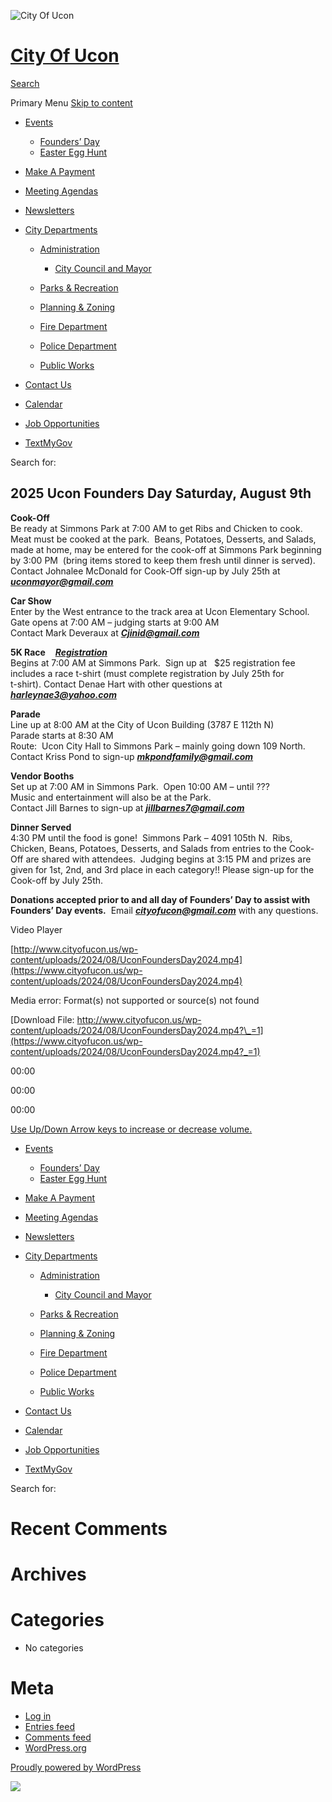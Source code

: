![City Of Ucon](https://www.cityofucon.us/wp-content/uploads/2014/05/cropped-CityBldgFave-1280x926.jpg)

# [City Of Ucon](https://www.cityofucon.us)

[Search](https://www.cityofucon.us/founders-day/)

Primary Menu [Skip to content](https://www.cityofucon.us/founders-day/)

- [Events](https://www.cityofucon.us/events)
  
  - [Founders’ Day](https://www.cityofucon.us/founders-day)
  - [Easter Egg Hunt](https://www.cityofucon.us/easter-egg-hunt)
- [Make A Payment](https://www.cityofucon.us/pay-bills-online)
- [Meeting Agendas](https://www.cityofucon.us/meeting-agendas)
- [Newsletters](https://www.cityofucon.us/newsletters)
- [City Departments](https://www.cityofucon.us/city-departments)
  
  - [Administration](https://www.cityofucon.us/administration-2)
    
    - [City Council and Mayor](https://www.cityofucon.us/city-council)
  - [Parks &amp; Recreation](https://www.cityofucon.us/parks-recreation)
  - [Planning &amp; Zoning](https://www.cityofucon.us/zoning-map)
  - [Fire Department](https://www.cityofucon.us/fire-department)
  - [Police Department](https://www.cityofucon.us/police-department-2)
  - [Public Works](https://www.cityofucon.us/public-works)
- [Contact Us](https://www.cityofucon.us/contact-us)
- [Calendar](https://www.cityofucon.us/calendar)
- [Job Opportunities](https://www.cityofucon.us/job-opportunities)
- [TextMyGov](https://www.cityofucon.us/textmygov)

Search for:

## 2025 Ucon Founders Day Saturday, August 9th

**Cook-Off**    
Be ready at Simmons Park at 7:00 AM to get Ribs and Chicken to cook.  Meat must be cooked at the park.  Beans, Potatoes, Desserts, and Salads, made at home, may be entered for the cook-off at Simmons Park beginning by 3:00 PM  (bring items stored to keep them fresh until dinner is served). Contact Johnalee McDonald for Cook-Off sign-up by July 25th at ***uconmayor@gmail.com***

**Car Show**  
Enter by the West entrance to the track area at Ucon Elementary School.  Gate opens at 7:00 AM – judging starts at 9:00 AM  
Contact Mark Deveraux at ***Cjinid@gmail.com*** 

**5K Race**    [***Registration***](https://register.chronotrack.com/r/84971)  
Begins at 7:00 AM at Simmons Park.  Sign up at   $25 registration fee includes a race t-shirt (must complete registration by July 25th for  
t-shirt). Contact Denae Hart with other questions at ***harleynae3@yahoo.com*** 

**Parade**       
Line up at 8:00 AM at the City of Ucon Building (3787 E 112th N)  
Parade starts at 8:30 AM   
Route:  Ucon City Hall to Simmons Park – mainly going down 109 North. Contact Kriss Pond to sign-up ***mkpondfamily@gmail.com***

**Vendor Booths**  
Set up at 7:00 AM in Simmons Park.  Open 10:00 AM – until ???  
Music and entertainment will also be at the Park.  
Contact Jill Barnes to sign-up at ***jillbarnes7@gmail.com***

**Dinner Served**  
4:30 PM until the food is gone!  Simmons Park – 4091 105th N.  Ribs, Chicken, Beans, Potatoes, Desserts, and Salads from entries to the Cook-Off are shared with attendees.  Judging begins at 3:15 PM and prizes are given for 1st, 2nd, and 3rd place in each category!! Please sign-up for the Cook-off by July 25th.

**Donations accepted prior to and all day of Founders’ Day to assist with Founders’ Day events.**  Email ***cityofucon@gmail.com*** with any questions.

Video Player

[http://www.cityofucon.us/wp-content/uploads/2024/08/UconFoundersDay2024.mp4](https://www.cityofucon.us/wp-content/uploads/2024/08/UconFoundersDay2024.mp4)

Media error: Format(s) not supported or source(s) not found

[Download File: http://www.cityofucon.us/wp-content/uploads/2024/08/UconFoundersDay2024.mp4?\_=1](https://www.cityofucon.us/wp-content/uploads/2024/08/UconFoundersDay2024.mp4?_=1)

00:00

00:00

00:00

[Use Up/Down Arrow keys to increase or decrease volume.](https:void%280%29;)

- [Events](https://www.cityofucon.us/events)
  
  - [Founders’ Day](https://www.cityofucon.us/founders-day)
  - [Easter Egg Hunt](https://www.cityofucon.us/easter-egg-hunt)
- [Make A Payment](https://www.cityofucon.us/pay-bills-online)
- [Meeting Agendas](https://www.cityofucon.us/meeting-agendas)
- [Newsletters](https://www.cityofucon.us/newsletters)
- [City Departments](https://www.cityofucon.us/city-departments)
  
  - [Administration](https://www.cityofucon.us/administration-2)
    
    - [City Council and Mayor](https://www.cityofucon.us/city-council)
  - [Parks &amp; Recreation](https://www.cityofucon.us/parks-recreation)
  - [Planning &amp; Zoning](https://www.cityofucon.us/zoning-map)
  - [Fire Department](https://www.cityofucon.us/fire-department)
  - [Police Department](https://www.cityofucon.us/police-department-2)
  - [Public Works](https://www.cityofucon.us/public-works)
- [Contact Us](https://www.cityofucon.us/contact-us)
- [Calendar](https://www.cityofucon.us/calendar)
- [Job Opportunities](https://www.cityofucon.us/job-opportunities)
- [TextMyGov](https://www.cityofucon.us/textmygov)

Search for:

# Recent Comments

# Archives

# Categories

- No categories

# Meta

- [Log in](https://www.cityofucon.us/wp-login.php)
- [Entries feed](https://www.cityofucon.us/feed)
- [Comments feed](https://www.cityofucon.us/comments/feed)
- [WordPress.org](https://wordpress.org)

<!--THE END-->

[Proudly powered by WordPress](https://wordpress.org)

![](https://www.cityofucon.us/wp-content/uploads/2014/09/CityBldgFave2.jpg)